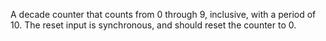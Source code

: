 A decade counter that counts from 0 through 9, inclusive, with a period of 10. The reset input is synchronous, and should reset the counter to 0.